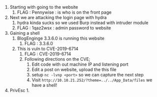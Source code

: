 
1. Starting with going to the website
	1. FLAG : Pennywise : is who is on the front page
2. Next we are attacking the login page with hydra
	1. hydra kinda sucks so we used Burp instead with intruder module
	2. FLAG : 1qaz2wsx : admin password to website
3. Gaining a shell
	1. BlogEnginge 3.3.6.0 is running this website
		1. FLAG : 3.3.6.0
	2. This is vuln to CVE-2019-6714
		1. FLAG : CVE-2019-6714
		2. Following directions on the CVE;
			1. Edit code with out machine IP and listening port
			2. Edit a post on website, upload the this file
			3. setup `nc -lvnp <port>` so we can capture the next step
			4. Visit `http://10.10.21.252/?theme=../../App_Data/files` we have a shell!
4. PrivEsc
	1. 
